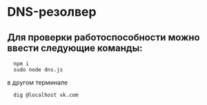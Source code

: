 # DNS-резолвер
## Для проверки работоспособности можно ввести следующие команды:
````  
  npm i 
  sudo node dns.js
````
  в другом терминале
````
  dig @localhost vk.com 
````

